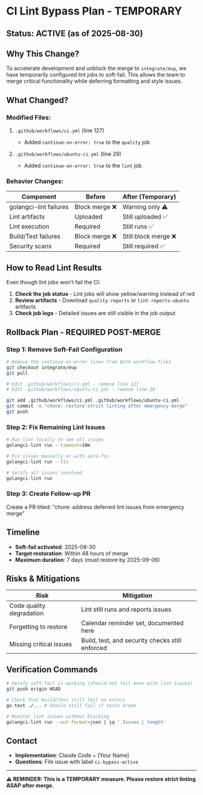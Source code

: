 # CI Lint Bypass Plan - TEMPORARY

## Status: ACTIVE (as of 2025-08-30)

## Why This Change?

To accelerate development and unblock the merge to `integrate/mvp`, we have temporarily configured lint jobs to soft-fail. This allows the team to merge critical functionality while deferring formatting and style issues.

## What Changed?

### Modified Files:
1. `.github/workflows/ci.yml` (line 127)
   - Added `continue-on-error: true` to the `quality` job
   
2. `.github/workflows/ubuntu-ci.yml` (line 29)
   - Added `continue-on-error: true` to the `lint` job

### Behavior Changes:

| Component | Before | After (Temporary) |
|-----------|--------|-------------------|
| golangci-lint failures | Block merge ❌ | Warning only ⚠️ |
| Lint artifacts | Uploaded | Still uploaded ✅ |
| Lint execution | Required | Still runs ✅ |
| Build/Test failures | Block merge ❌ | Still block merge ❌ |
| Security scans | Required | Still required ✅ |

## How to Read Lint Results

Even though lint jobs won't fail the CI:
1. **Check the job status** - Lint jobs will show yellow/warning instead of red
2. **Review artifacts** - Download `quality-reports` or `lint-reports-ubuntu` artifacts
3. **Check job logs** - Detailed issues are still visible in the job output

## Rollback Plan - REQUIRED POST-MERGE

### Step 1: Remove Soft-Fail Configuration

```bash
# Remove the continue-on-error lines from both workflow files
git checkout integrate/mvp
git pull

# Edit .github/workflows/ci.yml - remove line 127
# Edit .github/workflows/ubuntu-ci.yml - remove line 29

git add .github/workflows/ci.yml .github/workflows/ubuntu-ci.yml
git commit -m "chore: restore strict linting after emergency merge"
git push
```

### Step 2: Fix Remaining Lint Issues

```bash
# Run lint locally to see all issues
golangci-lint run --timeout=10m

# Fix issues manually or with auto-fix
golangci-lint run --fix

# Verify all issues resolved
golangci-lint run
```

### Step 3: Create Follow-up PR

Create a PR titled: "chore: address deferred lint issues from emergency merge"

## Timeline

- **Soft-fail activated**: 2025-08-30
- **Target restoration**: Within 48 hours of merge
- **Maximum duration**: 7 days (must restore by 2025-09-06)

## Risks & Mitigations

| Risk | Mitigation |
|------|------------|
| Code quality degradation | Lint still runs and reports issues |
| Forgetting to restore | Calendar reminder set, documented here |
| Missing critical issues | Build, test, and security checks still enforced |

## Verification Commands

```bash
# Verify soft-fail is working (should not fail even with lint issues)
git push origin HEAD

# Check that build/test still fail on errors
go test ./... # Should still fail if tests break

# Monitor lint issues without blocking
golangci-lint run --out-format=json | jq '.Issues | length'
```

## Contact

- **Implementation**: Claude Code + [Your Name]
- **Questions**: File issue with label `ci-bypass-active`

---

**⚠️ REMINDER: This is a TEMPORARY measure. Please restore strict linting ASAP after merge.**